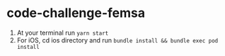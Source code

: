 # code-challenge-femsa
1. At your terminal run `yarn start`
2. For iOS, cd ios directory and run `bundle install && bundle exec pod install`
